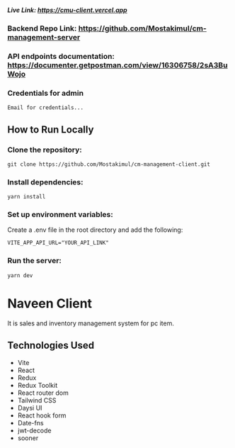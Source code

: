 ##### Live Link: https://cmu-client.vercel.app

### Backend Repo Link: https://github.com/Mostakimul/cm-management-server

### API endpoints documentation: https://documenter.getpostman.com/view/16306758/2sA3BuWojo

### Credentials for admin

```
Email for credentials...
```

## How to Run Locally

### Clone the repository:

```
git clone https://github.com/Mostakimul/cm-management-client.git
```

### Install dependencies:

```
yarn install
```

### Set up environment variables:

Create a .env file in the root directory and add the following:

```
VITE_APP_API_URL="YOUR_API_LINK"
```

### Run the server:

```
yarn dev
```

# Naveen Client

It is sales and inventory management system for pc item.

## Technologies Used

- Vite
- React
- Redux
- Redux Toolkit
- React router dom
- Tailwind CSS
- Daysi UI
- React hook form
- Date-fns
- jwt-decode
- sooner
